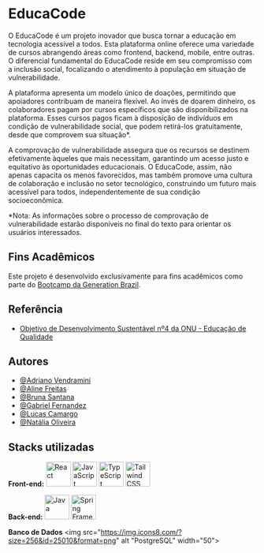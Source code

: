 # EducaCode

O EducaCode é um projeto inovador que busca tornar a educação em tecnologia acessível a todos. Esta plataforma online oferece uma variedade de cursos abrangendo áreas como frontend, backend, mobile, entre outras. O diferencial fundamental do EducaCode reside em seu compromisso com a inclusão social, focalizando o atendimento à população em situação de vulnerabilidade.

A plataforma apresenta um modelo único de doações, permitindo que apoiadores contribuam de maneira flexível. Ao invés de doarem dinheiro, os colaboradores pagam por cursos específicos que são disponibilizados na plataforma. Esses cursos pagos ficam à disposição de indivíduos em condição de vulnerabilidade social, que podem retirá-los gratuitamente, desde que comprovem sua situação*.

A comprovação de vulnerabilidade assegura que os recursos se destinem efetivamente àqueles que mais necessitam, garantindo um acesso justo e equitativo às oportunidades educacionais. O EducaCode, assim, não apenas capacita os menos favorecidos, mas também promove uma cultura de colaboração e inclusão no setor tecnológico, construindo um futuro mais acessível para todos, independentemente de sua condição socioeconômica.

*Nota: As informações sobre o processo de comprovação de vulnerabilidade estarão disponíveis no final do texto para orientar os usuários interessados.

## Fins Acadêmicos

Este projeto é desenvolvido exclusivamente para fins acadêmicos como parte do [Bootcamp da Generation Brazil](https://brazil.generation.org/).

## Referência

 - [Objetivo de Desenvolvimento Sustentável nº4 da ONU - Educação de Qualidade ](https://brasil.un.org/pt-br/sdgs/4)

## Autores

- [@Adriano Vendramini](https://github.com/adrivendra)
- [@Aline Freitas](https://github.com/linefs)
- [@Bruna Santana](https://github.com/brunaSaNu)
- [@Gabriel Fernandez](https://github.com/GabrielFernandez26)
- [@Lucas Camargo](https://github.com/camargollucas)
- [@Natália Oliveira](https://github.com/nataliabpo)

## Stacks utilizadas

**Front-end:**
<img src="https://img.icons8.com/?size=256&id=bzf0DqjXFHIW&format=png" alt="React" width="50">
<img src="https://img.icons8.com/?size=256&id=39853&format=png" alt="JavaScript" width="50">
<img src="https://img.icons8.com/?size=256&id=vMqgHSToxrJR&format=png" alt="TypeScript" width="50">
<img src="https://img.icons8.com/?size=256&id=CIAZz2CYc6Kc&format=png" alt="Tailwind CSS" width="50">

**Back-end:**
<img src="https://img.icons8.com/?size=256&id=2572&format=png" alt="Java" width="50">
<img src="https://img.icons8.com/?size=256&id=90519&format=png" alt="Spring Framework" width="50">

**Banco de Dados**
<img src="https://img.icons8.com/?size=256&id=25010&format=png" alt "PostgreSQL" width="50">
